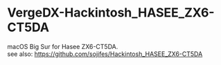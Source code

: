 # VergeDX-Hackintosh_HASEE_ZX6-CT5DA
macOS Big Sur for Hasee ZX6-CT5DA.  
see also: https://github.com/sojifes/Hackintosh_HASEE_ZX6-CT5DA

